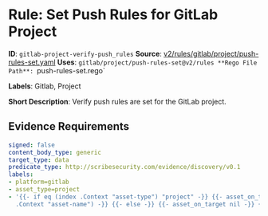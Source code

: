 # Rule: Set Push Rules for GitLab Project

**ID**: `gitlab-project-verify-push_rules`
**Source**: [v2/rules/gitlab/project/push-rules-set.yaml](https://github.com/scribe-public/sample-policies/v2/rules/gitlab/project/push-rules-set.yaml)
**Uses**: `gitlab/project/push-rules-set@v2/rules
**Rego File Path**: `push-rules-set.rego`

**Labels**: Gitlab, Project

**Short Description**: Verify push rules are set for the GitLab project.

## Evidence Requirements

```yaml
signed: false
content_body_type: generic
target_type: data
predicate_type: http://scribesecurity.com/evidence/discovery/v0.1
labels:
- platform=gitlab
- asset_type=project
- '{{- if eq (index .Context "asset-type") "project" -}} {{- asset_on_target (index
  .Context "asset-name") -}} {{- else -}} {{- asset_on_target nil -}} {{- end -}}'
```
